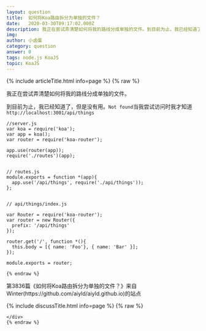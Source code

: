 ```yaml
---
layout: question
title:  如何将Koa路由拆分为单独的文件？
date:   2020-03-30T09:17:02.000Z
description: 我正在尝试弄清楚如何将我的路线分成单独的文件。到目前为止，我已经知道了，但是没有用。Not found当我尝试访问时我才知道http //localh...
img: 
author: 小卤蛋
category: question
answer: 0
tags: node.js KoaJS
topic: KoaJS
---
```

<div class="article-root">
  <div class="article">
    {% include articleTitle.html info=page %}
    {% raw %}
    <div class="article-content"><p><font style="vertical-align: inherit;"><font style="vertical-align: inherit;">我正在尝试弄清楚如何将我的路线分成单独的文件。</font></font></p>

<p><font style="vertical-align: inherit;"><font style="vertical-align: inherit;">到目前为止，我已经知道了，但是没有用。</font></font><code>Not found</code><font style="vertical-align: inherit;"><font style="vertical-align: inherit;">当我尝试访问时</font><font style="vertical-align: inherit;">我才知道</font></font><code>http://localhost:3001/api/things</code></p>

<pre><code>//server.js<font></font>
var koa = require('koa');<font></font>
var app = koa();<font></font>
var router = require('koa-router');<font></font>
<font></font>
app.use(router(app));<font></font>
require('./routes')(app);<font></font>
<font></font>
<font></font>
// routes.js<font></font>
module.exports = function *(app){<font></font>
  app.use('/api/things', require('./api/things'));<font></font>
};<font></font>
<font></font>
<font></font>
// api/things/index.js<font></font>
<font></font>
var Router = require('koa-router');<font></font>
var router = new Router({<font></font>
  prefix: '/api/things'<font></font>
});<font></font>
<font></font>
router.get('/', function *(){<font></font>
  this.body = [{ name: 'Foo'}, { name: 'Bar' }];<font></font>
});<font></font>
<font></font>
module.exports = router;<font></font>
</code></pre></div>
    {% endraw %}
  </div>
  <p class="winter_mark">第3836篇《如何将Koa路由拆分为单独的文件？》来自Winter(https://github.com/aiyld/aiyld.github.io)的站点</p>
  <div class="discuss-wrapper">
    {% include discussTitle.html info=page %}
    {% raw %}
    <div class="discuss-list">
    
    </div>
    {% endraw %}
  </div>
<div>
